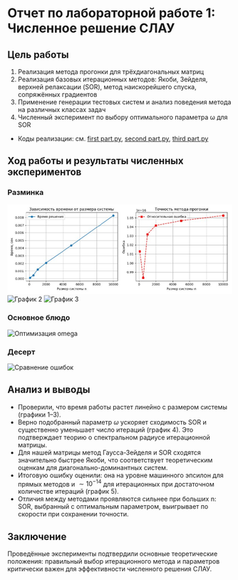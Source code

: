 # Отчет по лабораторной работе 1: Численное решение СЛАУ

## Цель работы
1. Реализация метода прогонки для трёхдиагональных матриц
2. Реализация базовых итерационных методов: Якоби, Зейделя, верхней релаксации (SOR), метод наискорейшего спуска, сопряжённых градиентов
3. Применение генерации тестовых систем и анализ поведения метода на различных классах задач
4. Численный эксперимент по выбору оптимального параметра ω для SOR


- Коды реализации: см. [first part.py](../sources/lab1/first%20part.py), [second part.py](../sources/lab1/second%20part.py), [third part.py](../sources/lab1/third%20part.py)


## Ход работы и результаты численных экспериментов
### Разминка
![График 1](images/lab1/photo_5445288821135636433_x.jpg)
![График 2](../images/lab1/plot2.png)
![График 3](../images/lab1/plot3.png)

### Основное блюдо
![Оптимизация omega](../images/lab1/plot4.png)

### Десерт
![Сравнение ошибок](../images/lab1/plot5.png)

## Анализ и выводы
- Проверили, что время работы растет линейно с размером системы (графики 1–3).
- Верно подобранный параметр $\omega$ ускоряет сходимость SOR и существенно уменьшает число итераций (график 4). Это подтверждает теорию о спектральном радиусе итерационной матрицы.
- Для нашей матрицы метод Гаусса-Зейделя и SOR сходятся значительно быстрее Якоби, что соответствует теоретическим оценкам для диагонально-доминантных систем.
- Итоговую ошибку оценили: она на уровне машинного эпсилон для прямых методов и $\sim 10^{-14}$ для итерационных при достаточном количестве итераций (график 5).
- Отличия между методами проявляются сильнее при больших n: SOR, выбранный с оптимальным параметром, выигрывает по скорости при сохранении точности.

## Заключение
Проведённые эксперименты подтвердили основные теоретические положения: правильный выбор итерационного метода и параметров критически важен для эффективности численного решения СЛАУ.

